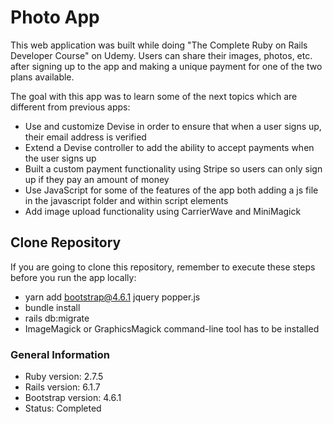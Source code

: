 # Photo App

This web application was built while doing "The Complete Ruby on Rails Developer Course" on Udemy. Users can share their images, photos, etc. after signing up to the app and making a unique payment for one of the two plans available.

The goal with this app was to learn some of the next topics which are different from previous apps:

* Use and customize Devise in order to ensure that when a user signs up, their email address is verified
* Extend a Devise controller to add the ability to accept payments when the user signs up
* Built a custom payment functionality using Stripe so users can only sign up if they pay an amount of money
* Use JavaScript for some of the features of the app both adding a js file in the javascript folder and within script elements
* Add image upload functionality using CarrierWave and MiniMagick

## Clone Repository

If you are going to clone this repository, remember to execute these steps before you run the app locally:

* yarn add bootstrap@4.6.1 jquery popper.js
* bundle install
* rails db:migrate
* ImageMagick or GraphicsMagick command-line tool has to be installed

### General Information

* Ruby version: 2.7.5
* Rails version: 6.1.7
* Bootstrap version: 4.6.1
* Status: Completed
